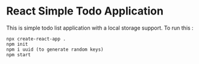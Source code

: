 # React Simple Todo Application

This is simple todo list application with a local storage support. 
To run this :

    npx create-react-app .
    npm init
    npm i uuid (to generate random keys)
    npm start

